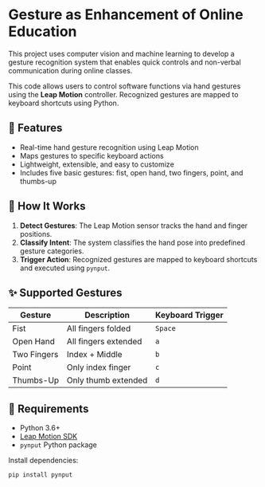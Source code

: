 # Gesture as Enhancement of Online Education

This project uses computer vision and machine learning to develop a gesture recognition system that enables quick controls and non-verbal communication during online classes.

This code allows users to control software functions via hand gestures using the **Leap Motion** controller. Recognized gestures are mapped to keyboard shortcuts using Python.

## 🔧 Features

- Real-time hand gesture recognition using Leap Motion
- Maps gestures to specific keyboard actions
- Lightweight, extensible, and easy to customize
- Includes five basic gestures: fist, open hand, two fingers, point, and thumbs-up

## 🧠 How It Works

1. **Detect Gestures**: The Leap Motion sensor tracks the hand and finger positions.
2. **Classify Intent**: The system classifies the hand pose into predefined gesture categories.
3. **Trigger Action**: Recognized gestures are mapped to keyboard shortcuts and executed using `pynput`.

## ✨ Supported Gestures

| Gesture        | Description           | Keyboard Trigger |
|----------------|------------------------|------------------|
| Fist           | All fingers folded     | `Space`          |
| Open Hand      | All fingers extended   | `a`              |
| Two Fingers    | Index + Middle         | `b`              |
| Point          | Only index finger      | `c`              |
| Thumbs-Up      | Only thumb extended    | `d`              |

## 🧰 Requirements

- Python 3.6+
- [Leap Motion SDK](https://developer.leapmotion.com/sdk)
- `pynput` Python package

Install dependencies:

```bash
pip install pynput
